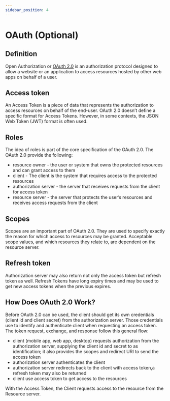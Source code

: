 ```yaml
---
sidebar_position: 4
---
```


# OAuth (Optional)
## Definition
Open Authorization or [OAuth 2.0](https://auth0.com/intro-to-iam/what-is-oauth-2/) is an authorization protocol designed to allow a website or an application to access resources hosted by other web apps on behalf of a user. 

## Access token
An Access Token is a piece of data that represents the authorization to access resources on behalf of the end-user. OAuth 2.0 doesn’t define a specific format for Access Tokens. However, in some contexts, the JSON Web Token (JWT) format is often used.

## Roles
The idea of roles is part of the core specification of the OAuth 2.0. The OAuth 2.0 provide the following:
  - resource owner - the user or system that owns the protected resources and can grant access to them 
  - client - The client is the system that requires access to the protected resources
  - authorization server - the server that receives requests from the client for access token
  - resource server - the server that protects the user’s resources and receives access requests from the client

## Scopes
Scopes are an important part of OAuth 2.0. They are used to specify exactly the reason for which access to resources may be granted. Acceptable scope values, and which resources they relate to, are dependent on the resource server.

## Refresh token
Authorization server may also return not only the access token but refresh token as well. Refresh Tokens have long expiry times and may be used to get new access tokens when the previous expires.

## How Does OAuth 2.0 Work?
Before OAuth 2.0 can be used, the client should get its own credentials (client id and client secret) from the authorization server. Those credentials use to identify and authenticate client when requesting an access token.
The token request, exchange, and response follow this general flow:
  - client (mobile app, web app, desktop) requests authorization from the authorization server, supplying the client id and secret to as identification; it also provides the scopes and redirect URI to send the access token
  - authorization server authenticates the client
  - authorization server redirects back to the client with access token,a refresh token may also be returned
  - client use access token to get access to the resources







With the Access Token, the Client requests access to the resource from the Resource server.

